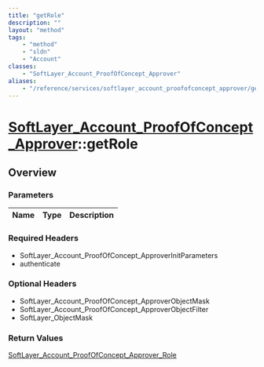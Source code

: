 ```yaml
---
title: "getRole"
description: ""
layout: "method"
tags:
    - "method"
    - "sldn"
    - "Account"
classes:
    - "SoftLayer_Account_ProofOfConcept_Approver"
aliases:
    - "/reference/services/softlayer_account_proofofconcept_approver/getRole"
---
```

# [SoftLayer_Account_ProofOfConcept_Approver](/reference/services/SoftLayer_Account_ProofOfConcept_Approver)::getRole




## Overview 


### Parameters 
|Name | Type | Description |
| --- | --- | --- |


### Required Headers
* SoftLayer_Account_ProofOfConcept_ApproverInitParameters
* authenticate

### Optional Headers
* SoftLayer_Account_ProofOfConcept_ApproverObjectMask
* SoftLayer_Account_ProofOfConcept_ApproverObjectFilter
* SoftLayer_ObjectMask

### Return Values
<a href='/reference/datatypes/SoftLayer_Account_ProofOfConcept_Approver_Role'>SoftLayer_Account_ProofOfConcept_Approver_Role </a>

